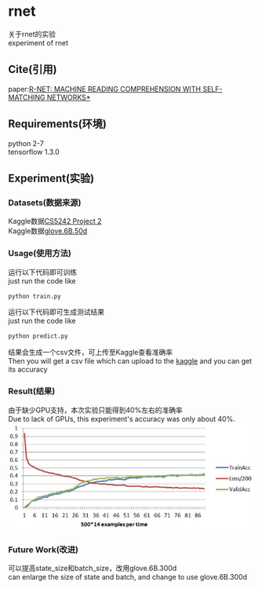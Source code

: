 # rnet
关于rnet的实验  
experiment of rnet  

## Cite(引用)
paper:[R-NET: MACHINE READING COMPREHENSION WITH SELF-MATCHING NETWORKS*](https://www.microsoft.com/en-us/research/wp-content/uploads/2017/05/r-net.pdf)  

## Requirements(环境)
python 2-7  
tensorflow 1.3.0

## Experiment(实验)

### Datasets(数据来源)
Kaggle数据[CS5242 Project 2](https://www.kaggle.com/c/cs5242-project-2/data)  
Kaggle数据[glove.6B.50d](https://www.kaggle.com/devjyotichandra/glove6b50dtxt/data)

### Usage(使用方法)
运行以下代码即可训练  
just run the code like  
```python
python train.py
```

运行以下代码即可生成测试结果  
just run the code like  
```python
python predict.py
```

结果会生成一个csv文件，可上传至Kaggle查看准确率  
Then you will get a csv file which can upload to the [kaggle](https://www.kaggle.com/c/cs5242-project-2) and you can get its accuracy  

### Result(结果)
由于缺少GPU支持，本次实验只能得到40%左右的准确率  
Due to lack of GPUs, this experiment's accuracy was only about 40%.
![image](https://github.com/chenhuaizhen/rnet/raw/master/image/1.jpg)

### Future Work(改进)
可以提高state_size和batch_size，改用glove.6B.300d  
can enlarge the size of state and batch, and change to use glove.6B.300d  